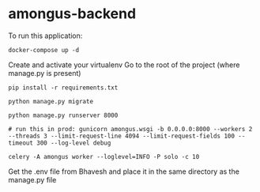 # amongus-backend

To run this application:
```
docker-compose up -d
```

Create and activate your virtualenv 
Go to the root of the project (where manage.py is present)
```
pip install -r requirements.txt
```

```
python manage.py migrate
```

```
python manage.py runserver 8000

# run this in prod: gunicorn amongus.wsgi -b 0.0.0.0:8000 --workers 2 --threads 3 --limit-request-line 4094 --limit-request-fields 100 --timeout 300 --log-level debug
```

```
celery -A amongus worker --loglevel=INFO -P solo -c 10

```

Get the .env file from Bhavesh and place it in the same directory as the manage.py file
